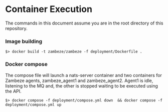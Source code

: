 # Container Execution

The commands in this document assume you are in the root directory of this
 repository.

### Image building


```shell
$> docker build -t zambeze/zambeze -f deployment/Dockerfile .
```

### Docker compose

The compose file will launch a nats-server container and two containers for 
Zambeze agents, zambeze_agent1 and zambeze_agent2. 
Agent1 is idle, listening to the MQ and, the other is stopped waiting to be
 executed using the API.

```shell
$> docker compose -f deployment/compose.yml down  && docker compose -f deployment/compose.yml up
```